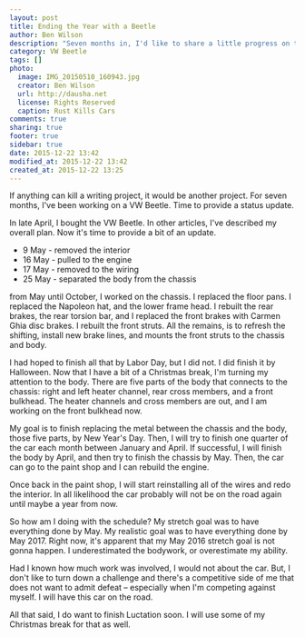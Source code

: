 ```yaml
---
layout: post
title: Ending the Year with a Beetle
author: Ben Wilson
description: "Seven months in, I'd like to share a little progress on the Beetle."
category: VW Beetle
tags: []
photo:
  image: IMG_20150510_160943.jpg
  creator: Ben Wilson
  url: http://dausha.net
  license: Rights Reserved
  caption: Rust Kills Cars
comments: true
sharing: true
footer: true
sidebar: true
date: 2015-12-22 13:42
modified_at: 2015-12-22 13:42
created_at: 2015-12-22 13:25
---
```


If anything can kill a writing project, it would be another project. For seven months, I've been working on a VW Beetle. Time to provide a status update.

<!-- more -->

In late April, I bought the VW Beetle. In other articles, I've described my overall plan. Now it's time to provide a bit of an update.

* 9 May - removed the interior
* 16 May - pulled to the engine
* 17 May - removed to the wiring
* 25 May - separated the body from the chassis

from May until October, I worked on the chassis. I replaced the floor pans. I replaced the Napoleon hat, and the lower frame head. I rebuilt the rear brakes, the rear torsion bar, and I replaced the front brakes with Carmen Ghia disc brakes. I rebuilt the front struts. All the remains, is to refresh the shifting, install new brake lines, and mounts the front struts to the chassis and body.

I had hoped to finish all that by Labor Day, but I did not. I did finish it by Halloween. Now that I have a bit of a Christmas break, I'm turning my attention to the body. There are five parts of the body that connects to the chassis: right and left heater channel, rear cross members, and a front bulkhead. The heater channels and cross members are out, and I am working on the front bulkhead now.

My goal is to finish replacing the metal between the chassis and the body, those five parts, by New Year's Day. Then, I will try to finish one quarter of the car each month between January and April. If successful, I will finish the body by April, and then try to finish the chassis by May. Then, the car can go to the paint shop and I can rebuild the engine.

Once back in the paint shop, I will start reinstalling all of the wires and redo the interior. In all likelihood the car probably will not be on the road again until maybe a year from now.

So how am I doing with the schedule? My stretch goal was to have everything done by May. My realistic goal was to have everything done by May 2017. Right now, it's apparent that my May 2016 stretch goal is not gonna happen. I underestimated the bodywork, or overestimate my ability.

Had I known how much work was involved, I would not about the car. But, I don't like to turn down a challenge and there's a competitive side of me that does not want to admit defeat – especially when I'm competing against myself. I will have this car on the road.

All that said, I do want to finish Luctation soon. I will use some of my Christmas break for that as well.